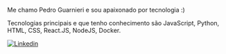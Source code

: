 Me chamo Pedro Guarnieri e sou apaixonado por tecnologia :)

Tecnologias principais e que tenho conhecimento são JavaScript, Python, HTML, CSS, React.JS, NodeJS, Docker.

[![Linkedin](https://img.shields.io/badge/LinkedIn-0077B5?style=for-the-badge&logo=linkedin&logoColor=white)](https://www.linkedin.com/in/pedro-guarnieri-152731252/)


